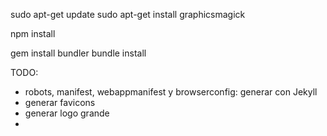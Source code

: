 sudo apt-get update
sudo apt-get install graphicsmagick

npm install

gem install bundler
bundle install


TODO:

 - robots, manifest, webappmanifest y browserconfig: generar con Jekyll
 - generar favicons
 - generar logo grande
 - 